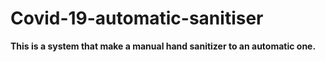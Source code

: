 # Covid-19-automatic-sanitiser

**This is a system that make a manual hand sanitizer to an automatic one.**


